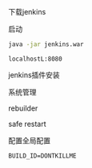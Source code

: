 下载jenkins

启动

```bash
java -jar jenkins.war
```

```
localhostL:8080
```





jenkins插件安装

系统管理

rebuilder

safe restart





配置全局配置



```shell
BUILD_ID=DONTKILLME

```

